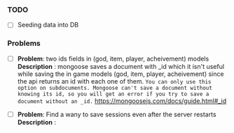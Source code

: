 ### TODO

- [ ] Seeding data into DB

### Problems

- [ ] **Problem**: two ids fields in (god, item, player, acheivement) models
      **Description** : mongoose saves a document with \_id which it isn't useful while saving the in game models (god, item, player, acheivement) since the api returns an id with each one of them.
      `You can only use this option on subdocuments. Mongoose can't save a document without knowing its id, so you will get an error if you try to save a document without an _id.` https://mongoosejs.com/docs/guide.html#_id

- [ ] **Problem**: Find a wany to save sessions even after the server restarts
      **Description** :
